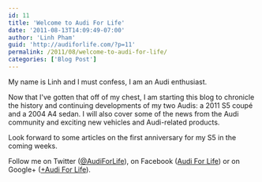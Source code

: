 ```yaml
---
id: 11
title: 'Welcome to Audi For Life'
date: '2011-08-13T14:09:49-07:00'
author: 'Linh Pham'
guid: 'http://audiforlife.com/?p=11'
permalink: /2011/08/welcome-to-audi-for-life/
categories: ['Blog Post']
---
```


My name is Linh and I must confess, I am an Audi enthusiast.

Now that I've gotten that off of my chest, I am starting this blog to chronicle the history and continuing developments of my two Audis: a 2011 S5 coupé and a 2004 A4 sedan. I will also cover some of the news from the Audi community and exciting new vehicles and Audi-related products.

Look forward to some articles on the first anniversary for my S5 in the coming weeks.

Follow me on Twitter ([@AudiForLife](https://twitter.com/#!/audiforlife)), on Facebook ([Audi For Life](http://facebook.com/audiforlife)) or on Google+ ([+Audi For Life](https://plus.google.com/101640694188502686698)).
